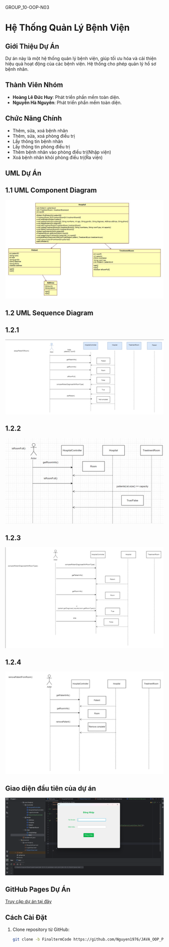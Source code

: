 GROUP_10-OOP-N03 
# Hệ Thống Quản Lý Bệnh Viện

## Giới Thiệu Dự Án
Dự án này là một hệ thống quản lý bệnh viện, giúp tối ưu hóa và cải thiện hiệu quả hoạt động của các bệnh viện. Hệ thống cho phép quản lý hồ sơ bệnh nhân.
## Thành Viên Nhóm
- **Hoàng Lê Đức Huy**: Phát triển phần mềm toàn diện.
- **Nguyễn Hà Nguyên**: Phát triển phần mềm toàn diện.

## Chức Năng Chính
- Thêm, sửa, xoá bệnh nhân
- Thêm, sửa, xoá phòng điều trị
- Lấy thông tin bệnh nhân
- Lấy thông tin phòng điều trị
- Thêm bệnh nhân vào phòng điều trị(Nhập viện)
- Xoá bệnh nhân khỏi phòng điều trị(Ra viện)

## UML Dự Án

## 1.1 UML Component Diagram

![UML](./img/qlbv.jpg)

## 1.2 UML Sequence Diagram

## 1.2.1 

![UML](./img/sequence1.jpg)

## 1.2.2

![UML](./img/sequence2.jpg)

## 1.2.3

![UML](./img/sequence3.jpg)

## 1.2.4

![UML](./img/sequence4.jpg)

## Giao diện đầu tiên của dự án
![firstScreen](./img/firstScreen.png)

## GitHub Pages Dự Án
[Truy cập dự án tại đây](https://nguyen1976.github.io/JAVA_OOP_PKA_Nhom_10/)


## Cách Cài Đặt
1. Clone repository từ GitHub:
   ```bash
   git clone -b FinaltermCode https://github.com/Nguyen1976/JAVA_OOP_PKA_Nhom_10.git
   
